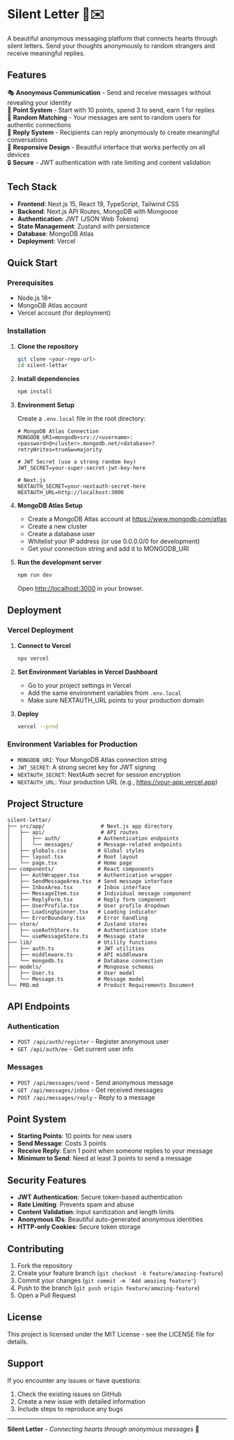 # Silent Letter 🤫✉️

A beautiful anonymous messaging platform that connects hearts through silent letters. Send your thoughts anonymously to random strangers and receive meaningful replies.

## Features

🎭 **Anonymous Communication** - Send and receive messages without revealing your identity  
💎 **Point System** - Start with 10 points, spend 3 to send, earn 1 for replies  
🎯 **Random Matching** - Your messages are sent to random users for authentic connections  
💬 **Reply System** - Recipients can reply anonymously to create meaningful conversations  
📱 **Responsive Design** - Beautiful interface that works perfectly on all devices  
🔒 **Secure** - JWT authentication with rate limiting and content validation  

## Tech Stack

- **Frontend**: Next.js 15, React 19, TypeScript, Tailwind CSS
- **Backend**: Next.js API Routes, MongoDB with Mongoose
- **Authentication**: JWT (JSON Web Tokens)
- **State Management**: Zustand with persistence
- **Database**: MongoDB Atlas
- **Deployment**: Vercel

## Quick Start

### Prerequisites

- Node.js 18+ 
- MongoDB Atlas account
- Vercel account (for deployment)

### Installation

1. **Clone the repository**
   ```bash
   git clone <your-repo-url>
   cd silent-lettar
   ```

2. **Install dependencies**
   ```bash
   npm install
   ```

3. **Environment Setup**
   
   Create a `.env.local` file in the root directory:
   ```env
   # MongoDB Atlas Connection
   MONGODB_URI=mongodb+srv://<username>:<password>@<cluster>.mongodb.net/<database>?retryWrites=true&w=majority
   
   # JWT Secret (use a strong random key)
   JWT_SECRET=your-super-secret-jwt-key-here
   
   # Next.js
   NEXTAUTH_SECRET=your-nextauth-secret-here
   NEXTAUTH_URL=http://localhost:3000
   ```

4. **MongoDB Atlas Setup**
   
   - Create a MongoDB Atlas account at https://www.mongodb.com/atlas
   - Create a new cluster
   - Create a database user
   - Whitelist your IP address (or use 0.0.0.0/0 for development)
   - Get your connection string and add it to MONGODB_URI

5. **Run the development server**
   ```bash
   npm run dev
   ```

   Open [http://localhost:3000](http://localhost:3000) in your browser.

## Deployment

### Vercel Deployment

1. **Connect to Vercel**
   ```bash
   npx vercel
   ```

2. **Set Environment Variables in Vercel Dashboard**
   - Go to your project settings in Vercel
   - Add the same environment variables from `.env.local`
   - Make sure NEXTAUTH_URL points to your production domain

3. **Deploy**
   ```bash
   vercel --prod
   ```

### Environment Variables for Production

- `MONGODB_URI`: Your MongoDB Atlas connection string
- `JWT_SECRET`: A strong secret key for JWT signing
- `NEXTAUTH_SECRET`: NextAuth secret for session encryption
- `NEXTAUTH_URL`: Your production URL (e.g., https://your-app.vercel.app)

## Project Structure

```
silent-lettar/
├── src/app/                  # Next.js app directory
│   ├── api/                  # API routes
│   │   ├── auth/            # Authentication endpoints
│   │   └── messages/        # Message-related endpoints
│   ├── globals.css          # Global styles
│   ├── layout.tsx           # Root layout
│   └── page.tsx             # Home page
├── components/              # React components
│   ├── AuthWrapper.tsx      # Authentication wrapper
│   ├── SendMessageArea.tsx  # Send message interface
│   ├── InboxArea.tsx        # Inbox interface
│   ├── MessageItem.tsx      # Individual message component
│   ├── ReplyForm.tsx        # Reply form component
│   ├── UserProfile.tsx      # User profile dropdown
│   ├── LoadingSpinner.tsx   # Loading indicator
│   └── ErrorBoundary.tsx    # Error handling
├── store/                   # Zustand stores
│   ├── useAuthStore.ts      # Authentication state
│   └── useMessageStore.ts   # Message state
├── lib/                     # Utility functions
│   ├── auth.ts              # JWT utilities
│   ├── middleware.ts        # API middleware
│   └── mongodb.ts           # Database connection
├── models/                  # Mongoose schemas
│   ├── User.ts              # User model
│   └── Message.ts           # Message model
└── PRD.md                   # Product Requirements Document
```

## API Endpoints

### Authentication
- `POST /api/auth/register` - Register anonymous user
- `GET /api/auth/me` - Get current user info

### Messages
- `POST /api/messages/send` - Send anonymous message
- `GET /api/messages/inbox` - Get received messages
- `POST /api/messages/reply` - Reply to a message

## Point System

- **Starting Points**: 10 points for new users
- **Send Message**: Costs 3 points
- **Receive Reply**: Earn 1 point when someone replies to your message
- **Minimum to Send**: Need at least 3 points to send a message

## Security Features

- **JWT Authentication**: Secure token-based authentication
- **Rate Limiting**: Prevents spam and abuse
- **Content Validation**: Input sanitization and length limits
- **Anonymous IDs**: Beautiful auto-generated anonymous identities
- **HTTP-only Cookies**: Secure token storage

## Contributing

1. Fork the repository
2. Create your feature branch (`git checkout -b feature/amazing-feature`)
3. Commit your changes (`git commit -m 'Add amazing feature'`)
4. Push to the branch (`git push origin feature/amazing-feature`)
5. Open a Pull Request

## License

This project is licensed under the MIT License - see the LICENSE file for details.

## Support

If you encounter any issues or have questions:
1. Check the existing issues on GitHub
2. Create a new issue with detailed information
3. Include steps to reproduce any bugs

---

**Silent Letter** - *Connecting hearts through anonymous messages* 💙